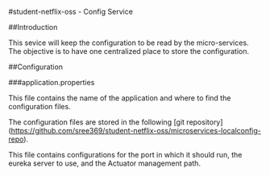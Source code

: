 #student-netflix-oss - Config Service

##Introduction

This sevice will keep the configuration to be read by the micro-services. The objective is to have one centralized place to store the configuration.

##Configuration

###application.properties

This file contains the name of the application and where to find the configuration files.

The configuration files are stored in the following [git repository] (https://github.com/sree369/student-netflix-oss/microservices-localconfig-repo).

This file contains configurations for the port in which it should run, the eureka server to use, and the Actuator management path.